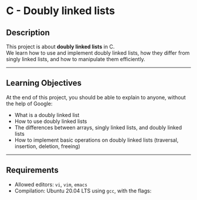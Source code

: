 # C - Doubly linked lists

## Description
This project is about **doubly linked lists** in C.  
We learn how to use and implement doubly linked lists, how they differ from singly linked lists, and how to manipulate them efficiently.

---

## Learning Objectives
At the end of this project, you should be able to explain to anyone, without the help of Google:

- What is a doubly linked list
- How to use doubly linked lists
- The differences between arrays, singly linked lists, and doubly linked lists
- How to implement basic operations on doubly linked lists (traversal, insertion, deletion, freeing)

---

## Requirements
- Allowed editors: `vi`, `vim`, `emacs`
- Compilation: Ubuntu 20.04 LTS using `gcc`, with the flags:
